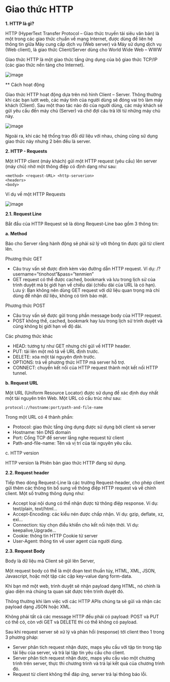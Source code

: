 # Giao thức HTTP

**1. HTTP là gì?**

HTTP (HyperText Transfer Protocol – Giao thức truyền tải siêu văn bản) là một trong các giao thức chuẩn về mạng Internet, được dùng để liên hệ thông tin giữa Máy cung cấp dịch vụ (Web server) và Máy sử dụng dịch vụ (Web client), là giao thức Client/Server dùng cho World Wide Web – WWW

Giao thức HTTP là một giao thức tầng ứng dụng của bộ giao thức TCP/IP (các giao thức nền tảng cho Internet).

![image](https://user-images.githubusercontent.com/48250210/157997896-d9e2ed66-ac59-447e-b5ed-9024accca4e9.png)

** Cách hoạt động 

Giao thức HTTP hoạt động dựa trên mô hình Client – Server. Thông thường khi các bạn lướt web, các máy tính của người dùng sẽ đóng vai trò làm máy khách (Client). Sau một thao tác nào đó của người dùng, các máy khách sẽ gửi yêu cầu đến máy chủ (Server) và chờ đợi câu trả lời từ những máy chủ này.

![image](https://user-images.githubusercontent.com/48250210/157997977-5a6f3a08-a9f4-4f30-b876-f196f6b5a324.png)

Ngoài ra, khi các hệ thống trao đổi dữ liệu với nhau, chúng cũng sử dụng giao thức này nhưng 2 bên đều là server.

**2. HTTP - Requests**

Một HTTP client (máy khách) gửi một HTTP request (yêu cầu) lên server (máy chủ) nhờ một thông điệp có định dạng như sau:

    <method> <request-URL> <http-serverion>
    <headers>
    <body>
   
Ví dụ về một HTTP Requests

![image](https://user-images.githubusercontent.com/48250210/157998226-58ebd156-fd72-4c5c-85db-9aced77efa56.png)

**2.1. Request Line**

Bắt đầu của HTTP Request sẽ là dòng Request-Line bao gồm 3 thông tin:

**a. Method**

Báo cho Server rằng hành động sẽ phải sử lý với thông tin được gửi từ client lên.

Phương thức GET
* Câu truy vấn sẽ được đính kèm vào đường dẫn HTTP request. Ví dụ: /?username=”tinohost”&pass=”tenmien”
* GET request có thể được cached, bookmark và lưu trong lịch sử của trình duyệt mà bị giới hạn về chiều dài (chiều dài của URL là có hạn).
Lưu ý: Bạn không nên dùng GET request với dữ liệu quan trọng mà chỉ dùng để nhận dữ liệu, không có tính bảo mật.

Phương thức POST
* Câu truy vấn sẽ được gửi trong phần message body của HTTP request.
* POST không thể, cached, bookmark hay lưu trong lịch sử trình duyệt và cũng không bị giới hạn về độ dài.

Các phương thức khác

* HEAD: tương tự như GET nhưng chỉ gửi về HTTP header.
* PUT: tải lên một mô tả về URL định trước.
* DELETE: xóa một tài nguyên định trước.
* OPTIONS: trả về phương thức HTTP mà server hỗ trợ.
* CONNECT: chuyển kết nối của HTTP request thành một kết nối HTTP tunnel.

**b. Request URL**

Một URL (Uniform Resource Locator) được sử dụng để xác định duy nhất một tài nguyên trên Web. Một URL có cấu trúc như sau:

    protocol://hostname:port/path-and-file-name

Trong một URL có 4 thành phần:

* Protocol: giao thức tầng ứng dụng được sử dụng bởi client và server
* Hostname: tên DNS domain
* Port: Cổng TCP để server lắng nghe request từ client
* Path-and-file-name: Tên và vị trí của tài nguyên yêu cầu.

c. HTTP version

HTTP version là Phiên bản giao thức HTTP đang sử dụng.

**2.2. Request header**

Tiếp theo dòng Request-Line là các trường Request-header, cho phép client gửi thêm các thông tin bổ sung về thông điệp HTTP request và về chính client. Một số trường thông dụng như:

* Accept loại nội dung có thể nhận được từ thông điệp response. Ví dụ: text/plain, text/html…
* Accept-Encoding: các kiểu nén được chấp nhận. Ví dụ: gzip, deflate, xz, exi…
* Connection: tùy chọn điều khiển cho kết nối hiện thời. Ví dụ: keepalive,Upgrade…
* Cookie: thông tin HTTP Cookie từ server
* User-Agent: thông tin về user agent của người dùng.

**2.3. Request Body**

Body là dữ liệu mà Client sẽ gửi lên Server,

Một request body có thể là một đoạn text thuần túy, HTML, XML, JSON, Javascript, hoặc một tập các cặp key-value dạng form-data.

Khi bạn mở một web, trình duyệt sẽ nhận payload dạng HTML, nó chính là giao diện mà chúng ta quan sát được trên trình duyệt đó.

Thông thường khi làm việc với các HTTP APIs chúng ta sẽ gửi và nhận các payload dạng JSON hoặc XML.

Không phải tất cả các message HTTP đều phải có payload: POST và PUT có thể có, còn với GET và DELETE thì có thể không có payload.

Sau khi request server sẽ xử lý và phản hổi (response) tới client theo 1 trong 3 phương pháp:

* Server phân tích request nhận được, maps yêu cầu với tập tin trong tập tài liệu của server, và trả lại tập tin yêu cầu cho client.
* Server phân tích request nhận được, maps yêu cầu vào một chương trình trên server, thực thi chương trình và trả lại kết quả của chương trình đó.
* Request từ client không thể đáp ứng, server trả lại thông báo lỗi.

